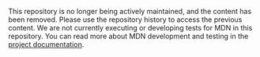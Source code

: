 This repository is no longer being actively maintained, and the content has
been removed. Please use the repository history to access the previous content.
We are not currently executing or developing tests for MDN in this repository.
You can read more about MDN development and testing in the
[project documentation](https://kuma.readthedocs.org/).

